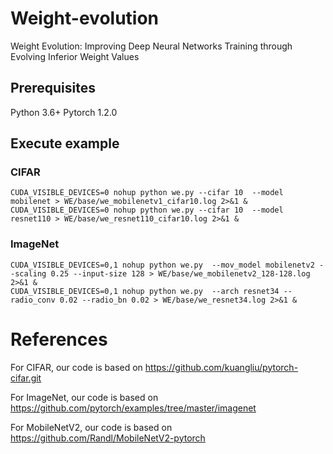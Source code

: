 # Weight-evolution
Weight Evolution: Improving Deep Neural Networks Training through Evolving Inferior Weight Values


## Prerequisites
Python 3.6+
Pytorch 1.2.0

## Execute example
### CIFAR
~~~  
CUDA_VISIBLE_DEVICES=0 nohup python we.py --cifar 10  --model mobilenet > WE/base/we_mobilenetv1_cifar10.log 2>&1 &
CUDA_VISIBLE_DEVICES=0 nohup python we.py --cifar 10  --model resnet110 > WE/base/we_resnet110_cifar10.log 2>&1 &
~~~
### ImageNet
~~~  
CUDA_VISIBLE_DEVICES=0,1 nohup python we.py  --mov_model mobilenetv2 --scaling 0.25 --input-size 128 > WE/base/we_mobilenetv2_128-128.log 2>&1 &
CUDA_VISIBLE_DEVICES=0,1 nohup python we.py  --arch resnet34 --radio_conv 0.02 --radio_bn 0.02 > WE/base/we_resnet34.log 2>&1 &
~~~

# References
For CIFAR, our code is based on https://github.com/kuangliu/pytorch-cifar.git

For ImageNet, our code is based on https://github.com/pytorch/examples/tree/master/imagenet

For MobileNetV2, our code is based on https://github.com/Randl/MobileNetV2-pytorch
